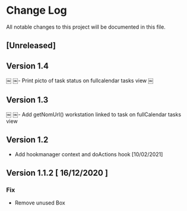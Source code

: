 # Change Log
All notable changes to this project will be documented in this file.

## [Unreleased]

## Version 1.4
￼
￼- Print picto of task status on fullcalendar tasks view
￼
## Version 1.3
￼
￼- Add getNomUrl() workstation linked to task on fullCalendar tasks view

## Version 1.2

- Add hookmanager context and doActions hook [10/02/2021]

## Version 1.1.2 [ 16/12/2020 ]

### Fix 

- Remove unused Box

